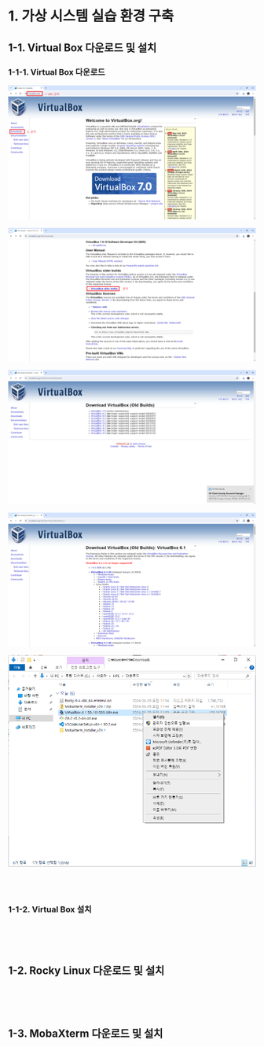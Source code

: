# 1. 가상 시스템 실습 환경 구축

## 1-1. Virtual Box 다운로드 및 설치

### 1-1-1. Virtual Box 다운로드

![Virtual Box](./images/virtualbox001.png)

![Virtual Box](./images/virtualbox002.png)

![Virtual Box](./images/virtualbox003.png)

![Virtual Box](./images/virtualbox004.png)

![Virtual Box](./images/virtualbox005.png)

<br><br>

### 1-1-2. Virtual Box 설치



<br><br><br>

## 1-2. Rocky Linux 다운로드 및 설치

<br><br><br>

## 1-3. MobaXterm 다운로드 및 설치

<br><br><br>
